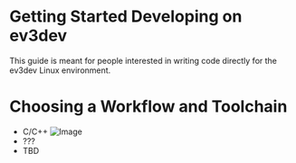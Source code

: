 # Getting Started Developing on ev3dev

This guide is meant for people interested in writing code directly for
the ev3dev Linux environment.

# Choosing a Workflow and Toolchain

* C/C++
![Image](https://github.com/tcwan/ev3dev/blob/tcwan-wiki-swarch-1/images/workflow-c-cpp.flowchart.svg)
* ???
* TBD


